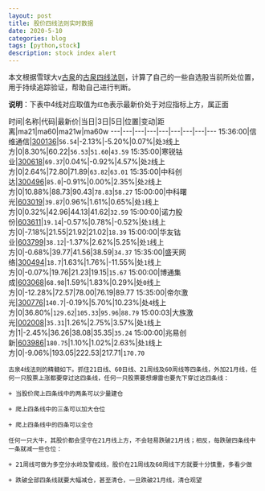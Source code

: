 ```yaml
---
layout: post
title: 股价四线法则实时数据
date: 2020-5-10
categories: blog
tags: [python,stock]
description: stock index alert
---
```



本文根据雪球大v[古泉](https://xueqiu.com/u/7148646888)的[古泉四线法则](https://xueqiu.com/7148646888/130498192)，计算了自己的一些自选股当前所处位置，用于持续追踪验证，帮助自己进行判断。

**说明**：下表中4线对应取值为`红色`表示最新价处于对应指标上方，属正面

时间|名称|代码|最新价|当日|3日|5日|位置|变动|距离|ma21|ma60|ma21w|ma60w
---|---|---|---|---|---|---|---|---
15:36:00|信维通信|[300136](https://xueqiu.com/S/SZ300136)|`56.54`|-2.13%|-5.20%|0.07%|处`3`线上方|0|8.30%|60.22|`56.53`|`51.60`|`43.59`
15:35:00|寒锐钴业|[300618](https://xueqiu.com/S/SZ300618)|`69.37`|0.04%|-0.92%|4.57%|处`2`线上方|0|2.64%|72.80|71.89|`63.82`|`63.01`
15:35:00|中科创达|[300496](https://xueqiu.com/S/SZ300496)|`85.0`|-0.91%|0.00%|2.35%|处`2`线上方|0|10.88%|88.73|90.43|`78.83`|`58.27`
15:00:00|中科曙光|[603019](https://xueqiu.com/S/SH603019)|`39.87`|0.96%|1.61%|0.65%|处`1`线上方|0|0.32%|42.96|44.13|41.62|`32.59`
15:00:00|诺力股份|[603611](https://xueqiu.com/S/SH603611)|`19.14`|-0.57%|0.78%|-0.52%|处`1`线上方|0|-7.18%|21.55|21.92|21.02|`18.39`
15:00:00|华友钴业|[603799](https://xueqiu.com/S/SH603799)|`38.12`|-1.37%|2.62%|5.25%|处`1`线上方|0|-0.68%|39.77|41.56|38.59|`34.37`
15:35:00|盛天网络|[300494](https://xueqiu.com/S/SZ300494)|`18.7`|1.63%|1.76%|-11.55%|处`1`线上方|0|-0.07%|19.76|21.23|19.15|`15.67`
15:00:00|博通集成|[603068](https://xueqiu.com/S/SH603068)|`68.98`|1.59%|1.83%|0.29%|处`0`线上方|0|-12.28%|72.57|78.00|76.19|89.77
15:35:00|帝尔激光|[300776](https://xueqiu.com/S/SZ300776)|`140.7`|-0.19%|5.70%|10.23%|处`4`线上方|0|36.80%|`129.62`|`105.33`|`95.96`|`88.79`
15:00:03|大族激光|[002008](https://xueqiu.com/S/SZ002008)|`35.31`|1.26%|2.75%|3.57%|处`1`线上方|1|-2.45%|36.26|38.08|35.35|`35.24`
15:00:00|兆易创新|[603986](https://xueqiu.com/S/SH603986)|`180.75`|1.10%|1.02%|2.63%|处`1`线上方|0|-9.06%|193.05|222.53|217.71|`170.70`

```
古泉4线法则的精髓如下。抓住21日线、60日线、21周线及60周线等四条线，外加21月线，任何一只股票上涨都要穿过这四条线，任何一只股票要想爆雷也要先下穿过这四条线：

+ 当股价爬上四条线中的两条可以少量建仓

+ 爬上四条线中的三条可以加大仓位

+ 爬上四条线中的四条可以全仓

任何一只大牛，其股价都会坚守在21月线上方，不会轻易跌破21月线；相反，每跌破四条线中一条就减一些仓位：

+ 21周线可做为多空分水岭及警戒线，股价在21周线及60周线下方就要十分慎重，多看少做

+ 跌破全部四条线就要大幅减仓，甚至清仓，一旦跌破21月线，清仓观望
```